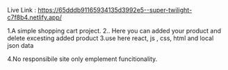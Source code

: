 Live Link : https://65dddb91165934135d3992e5--super-twilight-c7f8b4.netlify.app/

1.A simple shopping cart project.
2.. Here you can added your product and delete excesting added product
3.use here react, js , css, html and local json data

4.No responsibile site only emplement funcitionality.